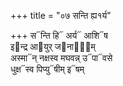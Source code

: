 +++
title = "०७ सन्ति ह्य१र्य"

+++
स᳓न्ति हि᳓ अर्य᳓ आशि᳓ष  
इ᳓न्द्र आ᳓युर् ज᳓नाना᳐म्  
अस्मा᳓न् नक्षस्व मघवन्न् उ᳓पा᳓वसे  
धुक्ष᳓स्व पिप्यु᳓षीम् इ᳓षम्